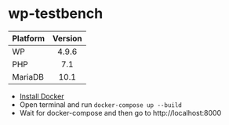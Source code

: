 # wp-testbench

| Platform | Version |
| :------- | :-----: |
| WP       |  4.9.6  |
| PHP      |   7.1   |
| MariaDB  |  10.1   |

* [Install Docker](https://docs.docker.com/install/)
* Open terminal and run `docker-compose up --build`
* Wait for docker-compose and then go to http://localhost:8000
